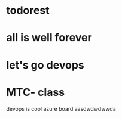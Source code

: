 # todorest
# all is well forever
# let's go devops 
# MTC- class
devops is cool
azure board
aasdwdwdwwda
